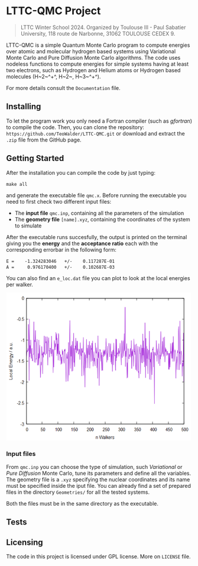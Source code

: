 # LTTC-QMC Project
> LTTC Winter School 2024.
>Organized by Toulouse III - Paul Sabatier University, 118 route de Narbonne, 31062 TOULOUSE CEDEX 9.

LTTC-QMC is a simple Quantum Monte Carlo program to compute energies over atomic and molecular hydrogen based systems using Variational Monte Carlo and Pure Diffusion Monte Carlo algorithms.
The code uses nodeless functions to compute energies for simple systems having at least two electrons, such as Hydrogen and Helium atoms or Hydrogen based molecules (H~2~^+^, H~2~, H~3~^+^).

For more details consult the ```Documentation``` file.

## Installing
To let the program work you only need a Fortran compiler (such as *gfortran*) to compile the code.
Then, you can clone the repository: ```https://github.com/TeoWalder/LTTC-QMC.git``` 
or download and extract the `.zip` file from the GitHub page.

## Getting Started
After the installation you can compile the code by just typing:
```
make all
```
and generate the executable file ```qmc.x```.
Before running the executable you need to first check two different input files:

- The **input file** ```qmc.inp```, containing all the parameters of the simulation
- The **geometry file** ```[name].xyz```, containing the coordinates of the system to simulate

After the executable runs succesfully, the output is printed on the terminal giving you the **energy** and the **acceptance ratio** each with the corresponding errorbar in the following form:

```
E =    -1.324283046   +/-    0.117287E-01
A =     0.976170400   +/-    0.102687E-03
```
You can also find an ```e_loc.dat``` file you can plot to look at the local energies per walker.

<img src="plot_example.png" width="500" height="400">

### Input files
From ```qmc.inp``` you can choose the type of simulation, such *Variational* or *Pure Diffusion* Monte Carlo, tune its parameters and define all the variables.
The geometry file is a ```.xyz``` specifying the nuclear coordinates and its name must be specified inside the iput file. You can already find a set of prepared files in the directory ```Geometries/``` for all the tested systems.

Both the files must be in the same directory as the executable.

## Tests

## Licensing
The code in this project is licensed under GPL license. More on ```LICENSE``` file.
